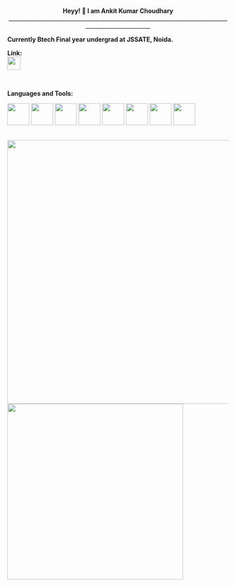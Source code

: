 <p align="center">
  <b>Heyy! 👋 I am Ankit Kumar Choudhary</b><br>
_____________________________________________________________________________________________________
<br>
  
<b>Currently Btech Final year undergrad at JSSATE, Noida.</b>


<p align ="left">
<b>Link:</b>
  <br>
  <a href="https://www.linkedin.com/in/ankit-choudhary-353099282/">
    <img src="https://github.com/user-attachments/assets/0ab127cf-2aa3-4e2a-ada9-f8da273592b3" data-canonical-src="(https://github.com/user-attachments/assets/0ab127cf-2aa3-4e2a-ada9-f8da273592b3)" width="30" height="30" />
  </a>
</p>
<br>

<b>Languages and Tools:</b><br>
<p margin="10px">
  <img src="https://github.com/user-attachments/assets/0ce6f69a-43ca-44d9-83ab-2e0848cef696" data-canonical-src="(https://github.com/user-attachments/assets/0ce6f69a-43ca-44d9-83ab-2e0848cef696)" width="50" height="50" />
  <img src="https://github.com/user-attachments/assets/130e00e4-f3e7-4618-a3e7-0974d05ec98e" data-canonical-src="(https://github.com/user-attachments/assets/130e00e4-f3e7-4618-a3e7-0974d05ec98e)" width="50" height="50" />
  <img src="https://github.com/user-attachments/assets/b9932edd-7982-4c4f-a0aa-b5d34d067c43" data-canonical-src="(https://github.com/user-attachments/assets/b9932edd-7982-4c4f-a0aa-b5d34d067c43)" width="50" height="50" />
  <img src="https://github.com/user-attachments/assets/4cb7095b-7f78-4ea6-b498-0338fb3cf426" data-canonical-src="(https://github.com/user-attachments/assets/4cb7095b-7f78-4ea6-b498-0338fb3cf426)" width="50" height="50" />
  <img src="https://github.com/user-attachments/assets/57af85fc-98b8-4e6d-a011-05fc1d98b011" data-canonical-src="(https://github.com/user-attachments/assets/57af85fc-98b8-4e6d-a011-05fc1d98b011)" width="50" height="50" />
  <img src="https://github.com/user-attachments/assets/00b646ac-1246-48b5-aba0-2badb9fb9fcf" data-canonical-src="(https://github.com/user-attachments/assets/00b646ac-1246-48b5-aba0-2badb9fb9fcf)" width="50" height="50" />
  <img src="https://github.com/user-attachments/assets/2af4db76-7984-4765-891a-fd348188f707" data-canonical-src="(https://github.com/user-attachments/assets/2af4db76-7984-4765-891a-fd348188f707)" width="50" height="50" />
  <img src="https://github.com/user-attachments/assets/f37cb680-0700-4d7f-9921-d4e7216f7a34" data-canonical-src="(https://github.com/user-attachments/assets/f37cb680-0700-4d7f-9921-d4e7216f7a34)" width="50" height="50" />
</p>
<br>


  <img src="https://github.com/user-attachments/assets/bb34aeac-1d4e-4abb-80c3-57f874a877f1" data-canonical-src="(https://github.com/user-attachments/assets/bb34aeac-1d4e-4abb-80c3-57f874a877f1)" width="600" />
  <img src="https://github.com/user-attachments/assets/db9508c7-3331-464b-8316-cb2434829cfa" data-canonical-src="(https://github.com/user-attachments/assets/db9508c7-3331-464b-8316-cb2434829cfa)" width="400" />

</p>





<!--
**AnkitChoudharyGH/AnkitChoudharyGH** is a ✨ _special_ ✨ repository because its `README.md` (this file) appears on your GitHub profile.

Here are some ideas to get you started:

- 🔭 I’m currently working on ...
- 🌱 I’m currently learning ...
- 👯 I’m looking to collaborate on ...
- 🤔 I’m looking for help with ...
- 💬 Ask me about ...
- 📫 How to reach me: ...
- 😄 Pronouns: ...
- ⚡ Fun fact: ...
-->
